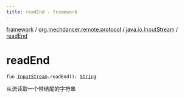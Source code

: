 ```yaml
---
title: readEnd - framework
---
```


[framework](../../index.html) / [org.mechdancer.remote.protocol](../index.html) / [java.io.InputStream](index.html) / [readEnd](./read-end.html)

# readEnd

`fun `[`InputStream`](https://docs.oracle.com/javase/6/docs/api/java/io/InputStream.html)`.readEnd(): `[`String`](https://kotlinlang.org/api/latest/jvm/stdlib/kotlin/-string/index.html)

从流读取一个带结尾的字符串

